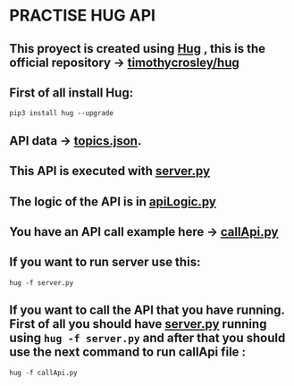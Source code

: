 
# PRACTISE HUG API
## This proyect is created using [Hug](http://www.hug.rest/) , this is the official repository -> [timothycrosley/hug](https://github.com/timothycrosley/hug)
## First of all install Hug:
`pip3 install hug --upgrade`
## API data -> [topics.json](https://github.com/batichico/praticeHugAPI/blob/master/martiApi/jsons/topics.json). 
## This API is executed with [server.py](https://github.com/batichico/praticeHugAPI/blob/master/martiApi/server.py)
## The logic of the API is in [apiLogic.py](https://github.com/batichico/praticeHugAPI/blob/master/martiApi/apiLogic.py) 

## You have an API call example here -> [callApi.py](https://github.com/batichico/praticeHugAPI/blob/master/martiApi/callApi.py)

## If you want to run server use this:
`hug -f server.py`

## If you want to call the API that you have running. First of all you should have [server.py](https://github.com/batichico/praticeHugAPI/blob/master/martiApi/server.py) running using `hug -f server.py` and after that you should use the next command to run callApi file :
`hug -f callApi.py`

